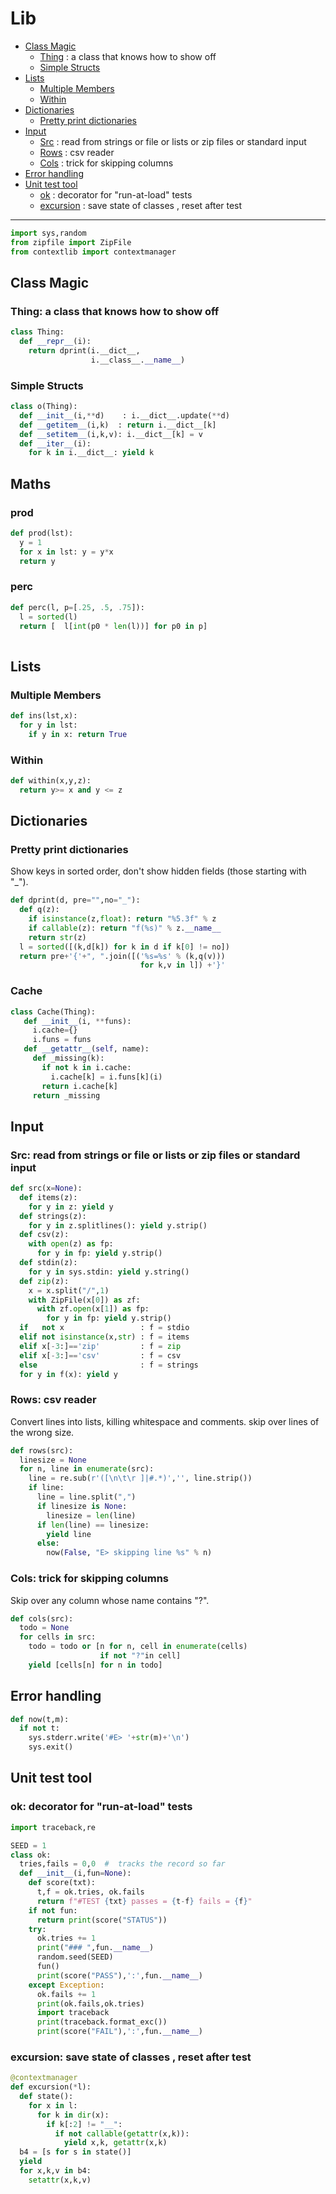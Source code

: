 # Lib

- [Class Magic](#class-magic) 
  - [Thing](#thing-a-class-that-knows-how-to-show-off)  : a class that knows how to show off
  - [Simple Structs](#simple-structs) 
- [Lists](#lists) 
  - [Multiple Members](#multiple-members) 
  - [Within](#within) 
- [Dictionaries](#dictionaries) 
  - [Pretty print dictionaries](#pretty-print-dictionaries) 
- [Input](#input) 
  - [Src](#src-read-from-strings-or-file-or-lists-or-zip-files-or-standard-input)  : read from strings or file or lists or zip files or standard input
  - [Rows](#rows-csv-reader)  : csv reader
  - [Cols](#cols-trick-for-skipping-columns)  : trick for skipping columns
- [Error handling](#error-handling) 
- [Unit test tool](#unit-test-tool) 
  - [ok](#ok-decorator-for-run-at-load-tests)  : decorator for "run-at-load" tests
  - [excursion](#excursion-save-state-of-classes--reset-after-test)  : save state of classes , reset after test

---------------

```py
import sys,random
from zipfile import ZipFile
from contextlib import contextmanager
```

## Class Magic
### Thing: a class that knows how to show off
```py
class Thing:
  def __repr__(i):
    return dprint(i.__dict__, 
                  i.__class__.__name__)
```
### Simple Structs

```py
class o(Thing):
  def __init__(i,**d)    : i.__dict__.update(**d)
  def __getitem__(i,k)  : return i.__dict__[k]
  def __setitem__(i,k,v): i.__dict__[k] = v
  def __iter__(i): 
    for k in i.__dict__: yield k
```

## Maths
### prod
```py
def prod(lst):
  y = 1
  for x in lst: y = y*x
  return y
```
### perc
```py
def perc(l, p=[.25, .5, .75]):
  l = sorted(l)
  return [  l[int(p0 * len(l))] for p0 in p]
 
```
## Lists
### Multiple Members
```py
def ins(lst,x):
  for y in lst:
    if y in x: return True
```

### Within 
```py
def within(x,y,z):
  return y>= x and y <= z
```

## Dictionaries
### Pretty print dictionaries
Show keys in sorted order, don't show 
hidden fields (those starting with "\_").

```py
def dprint(d, pre="",no="_"):
  def q(z):
    if isinstance(z,float): return "%5.3f" % z
    if callable(z): return "f(%s)" % z.__name__
    return str(z)
  l = sorted([(k,d[k]) for k in d if k[0] != no])
  return pre+'{'+", ".join([('%s=%s' % (k,q(v))) 
                             for k,v in l]) +'}'
```
### Cache

```py
class Cache(Thing):
   def __init__(i, **funs):
     i.cache={}
     i.funs = funs
   def __getattr__(self, name):
     def _missing(k):
       if not k in i.cache:
         i.cache[k] = i.funs[k](i)
       return i.cache[k]
     return _missing
```

## Input 
### Src: read from strings or file or lists or zip files or standard input

```py
def src(x=None):
  def items(z):
    for y in z: yield y
  def strings(z):
    for y in z.splitlines(): yield y.strip()
  def csv(z):
    with open(z) as fp:
      for y in fp: yield y.strip()
  def stdin(z):
    for y in sys.stdin: yield y.string()
  def zip(z):
    x = x.split("/",1)
    with ZipFile(x[0]) as zf:
      with zf.open(x[1]) as fp:
        for y in fp: yield y.strip()
  if   not x                 : f = stdio
  elif not isinstance(x,str) : f = items
  elif x[-3:]=='zip'         : f = zip
  elif x[-3:]=='csv'         : f = csv
  else                       : f = strings
  for y in f(x): yield y
```
### Rows: csv reader
Convert lines into lists, killing whitespace
and comments. skip over lines of the wrong size.

```py
def rows(src):
  linesize = None
  for n, line in enumerate(src):
    line = re.sub(r'([\n\t\r ]|#.*)','', line.strip())
    if line:
      line = line.split(",")
      if linesize is None:
        linesize = len(line)
      if len(line) == linesize:
        yield line
      else:
        now(False, "E> skipping line %s" % n)
```

### Cols: trick for skipping columns
Skip over any column whose name contains "?".
```py
def cols(src):
  todo = None
  for cells in src:
    todo = todo or [n for n, cell in enumerate(cells)
                    if not "?"in cell]
    yield [cells[n] for n in todo]
```
##  Error handling
```py
def now(t,m):
  if not t:
    sys.stderr.write('#E> '+str(m)+'\n')
    sys.exit()
```

## Unit test tool
### ok: decorator for "run-at-load" tests
```py
import traceback,re

SEED = 1
class ok:
  tries,fails = 0,0  #  tracks the record so far
  def __init__(i,fun=None):
    def score(txt):
      t,f = ok.tries, ok.fails
      return f"#TEST {txt} passes = {t-f} fails = {f}"
    if not fun:     
      return print(score("STATUS"))
    try:
      ok.tries += 1
      print("### ",fun.__name__)
      random.seed(SEED)
      fun()
      print(score("PASS"),':',fun.__name__)
    except Exception:
      ok.fails += 1
      print(ok.fails,ok.tries)
      import traceback
      print(traceback.format_exc())
      print(score("FAIL"),':',fun.__name__)
```
### excursion: save state of classes , reset after test
```py
@contextmanager
def excursion(*l):
  def state():
    for x in l:
      for k in dir(x):
        if k[:2] != "__":
          if not callable(getattr(x,k)):
            yield x,k, getattr(x,k)
  b4 = [s for s in state()]
  yield
  for x,k,v in b4: 
    setattr(x,k,v)
```

